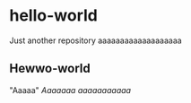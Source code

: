 # hello-world
Just another repository 
aaaaaaaaaaaaaaaaaaa
## Hewwo-world
"Aaaaa"
_Aaaaaaa_
*aaaaaaaaaaa*
